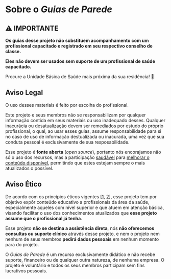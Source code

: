 # Sobre o *Guias de Parede*

## :warning: IMPORTANTE

**Os guias desse projeto não substituem acompanhamento com um profissional capacitado e registrado em seu respectivo conselho de classe.**

**Eles não devem ser usados sem suporte de um profissional de saúde capacitado.**

Procure a Unidade Básica de Saúde mais próxima da sua residência! :hospital:

## Aviso Legal

O uso desses materiais é feito por escolha do profissional.

Este projeto e seus membros não se responsabilizam por qualquer informação contida em seus materiais ou uso inadequado desses. Qualquer inacurácia ou desatualização devem ser remediados por estudo do próprio profissional, o qual, ao usar esses guias, assume responsabilidade para si no caso de uso de informação destualizada ou inacurada, uma vez que sua conduta pessoal é exclusivamente de sua resposabilidade.

Esse projeto é **fonte aberta** (*open source*), portanto nós encorajamos não só o uso dos recursos, mas a participação [saudável](CODE-OF-CONDUCT.md) para [melhorar o conteúdo disponível](CONTRIBUTING.md), permitindo que estes estejam sempre o mais atualizados o possível.

## Aviso Ético

De acordo com os princípios éticos vigentes [[1], [2]], esse projeto tem por objetivo expôr conteúdo educativo a profissionais da área da saúde, especialmente aqueles com nível superior e que atuem em atenção básica, visando facilitar o uso dos conhecimentos atualizados que **esse projeto assume que o profissional já tenha**.

Esse projeto **não se destina a assistência direta**, nós **não oferecemos consultas ou suporte clínico** através desse projeto, e nem o projeto nem nenhum de seus membros **pedirá dados pessoais** em nenhum momento para do projeto.

O *Guias de Parede* é um recurso exclusivamente didático e não recebe suporte, financeiro ou de qualquer outra natureza, de nenhuma empresa. O projeto é voluntário e todos os seus membros participam sem fins lucrativos pessoais.

[1]: https://www.cremesp.org.br/?siteAcao=Publicacoes&acao=detalhes_capitulos&cod_capitulo=26
[2]: https://www.cremesp.org.br/?siteAcao=Publicacoes&acao=detalhes_capitulos&cod_capitulo=27
